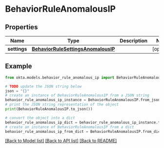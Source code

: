 # BehaviorRuleAnomalousIP


## Properties

Name | Type | Description | Notes
------------ | ------------- | ------------- | -------------
**settings** | [**BehaviorRuleSettingsAnomalousIP**](BehaviorRuleSettingsAnomalousIP.md) |  | [optional] 

## Example

```python
from okta.models.behavior_rule_anomalous_ip import BehaviorRuleAnomalousIP

# TODO update the JSON string below
json = "{}"
# create an instance of BehaviorRuleAnomalousIP from a JSON string
behavior_rule_anomalous_ip_instance = BehaviorRuleAnomalousIP.from_json(json)
# print the JSON string representation of the object
print(BehaviorRuleAnomalousIP.to_json())

# convert the object into a dict
behavior_rule_anomalous_ip_dict = behavior_rule_anomalous_ip_instance.to_dict()
# create an instance of BehaviorRuleAnomalousIP from a dict
behavior_rule_anomalous_ip_from_dict = BehaviorRuleAnomalousIP.from_dict(behavior_rule_anomalous_ip_dict)
```
[[Back to Model list]](../README.md#documentation-for-models) [[Back to API list]](../README.md#documentation-for-api-endpoints) [[Back to README]](../README.md)


